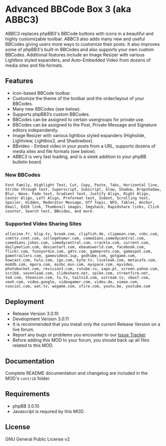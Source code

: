 Advanced BBCode Box 3 (aka ABBC3)
=================================

ABBC3 replaces phpBB3's BBCode buttons with icons in a beautiful and highly customizable toolbar. ABBC3 also adds many new and useful BBCodes giving users more ways to customize their posts. It also improves some of phpBB3's built-in BBCodes and also supports your own custom BBCodes. Additional features include an Image Resizer with various Lightbox styled expanders, and Auto-Embedded Video from dozens of media sites and file formats.


Features
--------

* Icon-based BBCode toolbar.
* Customize the theme of the toolbar and the order/layout of your BBCodes.
* Many new BBCodes (see below).
* Supports phpBB3’s custom BBCodes.
* BBCodes can be assigned to certain usergroups for private use.
* BBCodes can be assigned to the Post, Private Message and Signature editors independently.
* Image Resizer with various lightbox styled expanders (Highslide, Lightview, Lightbox2, and Shadowbox).
* BBvideo - Embed video in your posts from a URL, supports dozens of media sites and file formats (see below).
* ABBC3 is very fast loading, and is a sleek addition to your phpBB bulletin board.


### New BBCodes

	Font Family, Highlight Text, Cut, Copy, Paste, Tabs, Horizontal line, Strike through text, Superscript, Subscript, Glow, Shadow, Dropshadow, Blur, Wave, Fade text, Gradient text, Justify Align, Right Align, Center Align, Left Align, Preformat text, Indent, Scrolling text, Spoiler, Hidden, Moderator Message, Off Topic, NFO, Tables, Anchor, Email, Ed2k link, Thumbnail images, Imgshack, Rapidshare links, Click counter, Search text, BBvideo, and more.
 
### Supported Video Sharing Sites

	allocine.fr, blip.tv, break.com, clipfish.de, clipmoon.com, cnbc.com, cnettv.cnet.com, collegehumor.com, comedians.comedycentral.com, comedians.jokes.com, comedycentral.com, crackle.com, current.com, dailymotion.com, deviantart.com, ebaumsworld.com, facebook.com, flickr.com, funnyordie.com, g4tv.com, gameprotv.com, gamespot.com, gametrailers.com, gamevideos.1up, godtube.com, gotgame.com, howcast.com, hulu.com, ign.com, kyte.tv, liveleak.com, metacafe.com, moddb.com, mpora.com, msnbc.msn.com, myspace.com, myvideo, photobucket.com, revision3.com, rutube.ru, sapo.pt, screen.yahoo.com, scribd, sevenload.com, slideshare.net, spike.com, streetfire.net, ted.com, theonion.com, tu.tv, twitvid.com, ustream.tv, vbox7.com, veoh.com, video.google, videogamer.com, videu.de, vimeo.com, vsocial.com, wat.tv, wegame.com, xfire.com, youtu.be, youtube.com		


Deployment
----------

* Release Version 3.0.10
* Development Version 3.0.11
* It is recommended that you install only the current Release Version on a live forum.
* Report any bugs or problems you encounter to our [Issue Tracker](http://github.com/mssti/Advanced-BBCode-Box-3/issues)
* Before adding this MOD to your forum, you should back up all files related to this MOD.


Documentation
-------------

Complete README documentation and changelog are included in the MOD's `contrib` folder.


Requirements
------------

* phpBB 3.0.10
* Javascript is required by this MOD.

License
-------

GNU General Public License v2
